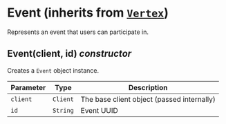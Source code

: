 # Event (inherits from [`Vertex`](Vertex.md))

Represents an event that users can participate in.


## Event(client, id) *constructor*

Creates a `Event` object instance.

| Parameter | Type     | Description                                |
| --------- | -------- | ------------------------------------------ |
| `client`  | `Client` | The base client object (passed internally) |
| `id`      | `String` | Event UUID                                 |
